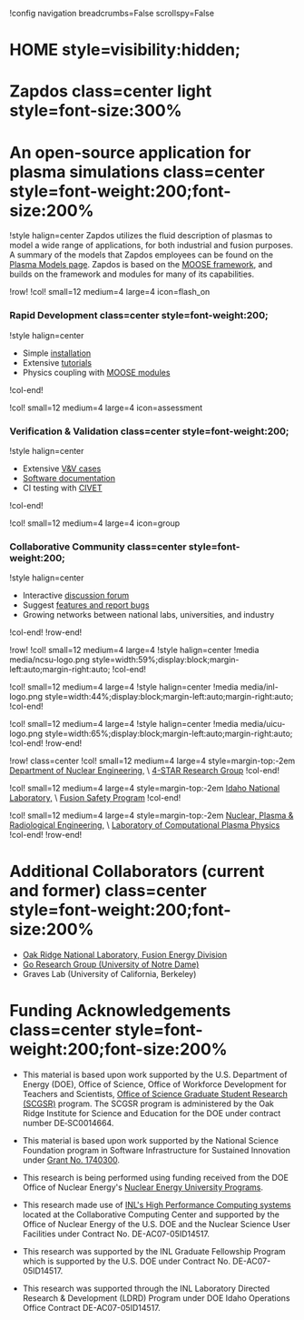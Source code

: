 !config navigation breadcrumbs=False scrollspy=False

# HOME style=visibility:hidden;

# Zapdos class=center light style=font-size:300%

# An open-source application for plasma simulations class=center style=font-weight:200;font-size:200%

!style halign=center
Zapdos utilizes the fluid description of plasmas to model a wide range of applications, for both industrial and fusion purposes.
A summary of the models that Zapdos employees can be found on the [Plasma Models page](plasma_modeling.md). Zapdos is based on the
[MOOSE framework](https://mooseframework.inl.gov), and builds on the framework and modules for many of its capabilities.

!row!
!col! small=12 medium=4 large=4 icon=flash_on
### Rapid Development class=center style=font-weight:200;

!style halign=center

- Simple [installation](getting_started/installation.md)
- Extensive [tutorials](getting_started/examples_and_tutorials/index.md)
- Physics coupling with [MOOSE modules](https://mooseframework.inl.gov/modules/)

!col-end!

!col! small=12 medium=4 large=4 icon=assessment
### Verification & Validation class=center style=font-weight:200;

!style halign=center

- Extensive [V&V cases](verification_and_validation/index.md)
- [Software documentation](plasma_modeling.md)
- CI testing with [CIVET](https://github.com/idaholab/civet)

!col-end!

!col! small=12 medium=4 large=4 icon=group
### Collaborative Community class=center style=font-weight:200;

!style halign=center

- Interactive [discussion forum](https://github.com/shannon-lab/zapdos/discussions)
- Suggest [features and report bugs](https://github.com/shannon-lab/zapdos/issues)
- Growing networks between national labs, universities, and industry

!col-end!
!row-end!

!row!
!col! small=12 medium=4 large=4
!style halign=center
!media media/ncsu-logo.png style=width:59%;display:block;margin-left:auto;margin-right:auto;
!col-end!

!col! small=12 medium=4 large=4
!style halign=center
!media media/inl-logo.png style=width:44%;display:block;margin-left:auto;margin-right:auto;
!col-end!

!col! small=12 medium=4 large=4
!style halign=center
!media media/uicu-logo.png style=width:65%;display:block;margin-left:auto;margin-right:auto;
!col-end!
!row-end!

!row! class=center
!col! small=12 medium=4 large=4 style=margin-top:-2em
[Department of Nuclear Engineering,](https://www.ne.ncsu.edu/) \\
[4-STAR Research Group](https://www.ne.ncsu.edu/people/scshanno)
!col-end!

!col! small=12 medium=4 large=4 style=margin-top:-2em
[Idaho National Laboratory,](https://inl.gov/) \\
[Fusion Safety Program](https://fusionsafety.inl.gov)
!col-end!

!col! small=12 medium=4 large=4 style=margin-top:-2em
[Nuclear, Plasma & Radiological Engineering,](https://npre.illinois.edu/) \\
[Laboratory of Computational Plasma Physics](https://curreli.npre.illinois.edu/)
!col-end!
!row-end!

# Additional Collaborators (current and former) class=center style=font-weight:200;font-size:200%

- [Oak Ridge National Laboratory, Fusion Energy Division](https://www.ornl.gov/division/fed)
- [Go Research Group (University of Notre Dame)](https://gogroup.nd.edu/)
- Graves Lab (University of California, Berkeley)

# Funding Acknowledgements class=center style=font-weight:200;font-size:200%

- This material is based upon work supported by the U.S. Department of Energy (DOE),
  Office of Science, Office of Workforce Development for Teachers and Scientists,
  [Office of Science Graduate Student Research (SCGSR)](https://science.osti.gov/wdts/scgsr)
  program. The SCGSR program is administered by the Oak Ridge Institute for
  Science and Education for the DOE under contract number DE‐SC0014664.

- This material is based upon work supported by the National Science Foundation
  program in Software Infrastructure for Sustained Innovation under
  [Grant No. 1740300](https://www.nsf.gov/awardsearch/showAward?AWD_ID=1740300).

- This research is being performed using funding received from the DOE Office of
  Nuclear Energy's [Nuclear Energy University Programs](https://neup.inl.gov/).

- This research made use of [INL's High Performance Computing systems](https://hpc.inl.gov/)
  located at the Collaborative Computing Center and supported by the Office of Nuclear Energy of
  the U.S. DOE and the Nuclear Science User Facilities under Contract No. DE-AC07-05ID14517.

- This research was supported by the INL Graduate Fellowship Program which is supported by the U.S.
  DOE under Contract No. DE-AC07-05ID14517.

- This research was supported through the INL Laboratory Directed Research & Development (LDRD)
  Program under DOE Idaho Operations Office Contract DE-AC07-05ID14517.
